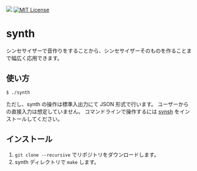 <a href="https://codeclimate.com/github/blue-hood/synth/maintainability"><img src="https://api.codeclimate.com/v1/badges/52d745c04c74564f970e/maintainability" /></a>
[![MIT License](http://img.shields.io/badge/license-MIT-blue.svg?style=flat)](LICENSE)

# synth
シンセサイザーで音作りをすることから、シンセサイザーそのものを作ることまで幅広く応用できます。

## 使い方
`$ ./synth`

ただし、synth の操作は標準入出力にて JSON 形式で行います。
ユーザーからの直接入力は想定していません。
コマンドラインで操作するには [synsh](https://github.com/blue-hood/synsh) をインストールしてください。

## インストール
1. `git clone --recursive` でリポジトリをダウンロードします。
2. synth ディレクトリで `make` します。
